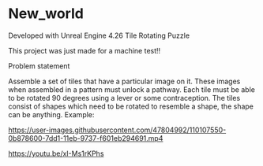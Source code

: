 # New_world

Developed with Unreal Engine 4.26
Tile Rotating Puzzle

This project was just made for a machine test!!

Problem statement

Assemble a set of tiles that have a particular image on it.
These images when assembled in a pattern must unlock a pathway.
Each tile must be able to be rotated 90 degrees using a lever or some contraception.
The tiles consist of shapes which need to be rotated to resemble a shape, the shape can be
anything.
Example:


https://user-images.githubusercontent.com/47804992/110107550-0b878600-7dd1-11eb-9737-f601eb294691.mp4



https://youtu.be/xI-Ms1rKPhs
